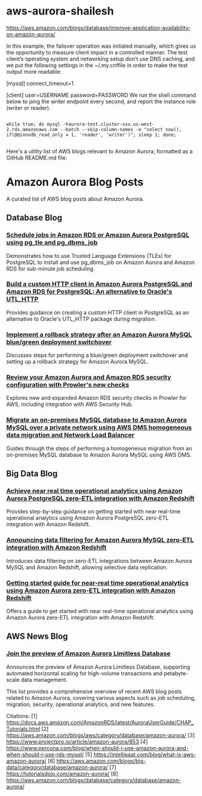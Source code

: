 # aws-aurora-shailesh


https://aws.amazon.com/blogs/database/improve-application-availability-on-amazon-aurora/

In this example, the failover operation was initiated manually, which gives us the opportunity to measure client impact in a controlled manner. The test client’s operating system and networking setup don’t use DNS caching, and we put the following settings in the ~/.my.cnffile in order to make the test output more readable:

[mysql]
connect_timeout=1

[client]
user=USERNAME
password=PASSWORD
We run the shell command below to ping the writer endpoint every second, and report the instance role (writer or reader).

```

while true; do mysql -haurora-test.cluster-xxx.us-west-2.rds.amazonaws.com --batch --skip-column-names -e "select now(), if(@@innodb_read_only = 1, 'reader', 'writer')"; sleep 1; done;


```


Here's a utility list of AWS blogs relevant to Amazon Aurora, formatted as a GitHub README.md file:

# Amazon Aurora Blog Posts

A curated list of AWS blog posts about Amazon Aurora.

## Database Blog

### [Schedule jobs in Amazon RDS or Amazon Aurora PostgreSQL using pg_tle and pg_dbms_job](https://aws.amazon.com/blogs/database/schedule-jobs-in-amazon-rds-or-amazon-aurora-postgresql-using-pg_tle-and-pg_dbms_job/)
Demonstrates how to use Trusted Language Extensions (TLEs) for PostgreSQL to install and use pg_dbms_job on Amazon Aurora and Amazon RDS for sub-minute job scheduling.

### [Build a custom HTTP client in Amazon Aurora PostgreSQL and Amazon RDS for PostgreSQL: An alternative to Oracle's UTL_HTTP](https://aws.amazon.com/blogs/database/build-a-custom-http-client-in-amazon-aurora-postgresql-and-amazon-rds-for-postgresql-an-alternative-to-oracles-utl_http/)
Provides guidance on creating a custom HTTP client in PostgreSQL as an alternative to Oracle's UTL_HTTP package during migration.

### [Implement a rollback strategy after an Amazon Aurora MySQL blue/green deployment switchover](https://aws.amazon.com/blogs/database/implement-a-rollback-strategy-after-an-amazon-aurora-mysql-blue-green-deployment-switchover/)
Discusses steps for performing a blue/green deployment switchover and setting up a rollback strategy for Amazon Aurora MySQL.

### [Review your Amazon Aurora and Amazon RDS security configuration with Prowler's new checks](https://aws.amazon.com/blogs/database/review-your-amazon-aurora-and-amazon-rds-security-configuration-with-prowlers-new-checks/)
Explores new and expanded Amazon RDS security checks in Prowler for AWS, including integration with AWS Security Hub.

### [Migrate an on-premises MySQL database to Amazon Aurora MySQL over a private network using AWS DMS homogeneous data migration and Network Load Balancer](https://aws.amazon.com/blogs/database/migrate-an-on-premises-mysql-database-to-amazon-aurora-mysql-over-a-private-network-using-aws-dms-homogeneous-data-migration-and-network-load-balancer/)
Guides through the steps of performing a homogeneous migration from an on-premises MySQL database to Amazon Aurora MySQL using AWS DMS.

## Big Data Blog

### [Achieve near real time operational analytics using Amazon Aurora PostgreSQL zero-ETL integration with Amazon Redshift](https://aws.amazon.com/blogs/big-data/achieve-near-real-time-operational-analytics-using-amazon-aurora-postgresql-zero-etl-integration-with-amazon-redshift/)
Provides step-by-step guidance on getting started with near real-time operational analytics using Amazon Aurora PostgreSQL zero-ETL integration with Amazon Redshift.

### [Announcing data filtering for Amazon Aurora MySQL zero-ETL integration with Amazon Redshift](https://aws.amazon.com/blogs/big-data/announcing-data-filtering-for-amazon-aurora-mysql-zero-etl-integration-with-amazon-redshift/)
Introduces data filtering on zero-ETL integrations between Amazon Aurora MySQL and Amazon Redshift, allowing selective data replication.

### [Getting started guide for near-real time operational analytics using Amazon Aurora zero-ETL integration with Amazon Redshift](https://aws.amazon.com/blogs/big-data/getting-started-guide-for-near-real-time-operational-analytics-using-amazon-aurora-zero-etl-integration-with-amazon-redshift/)
Offers a guide to get started with near real-time operational analytics using Amazon Aurora zero-ETL integration with Amazon Redshift.

## AWS News Blog

### [Join the preview of Amazon Aurora Limitless Database](https://aws.amazon.com/blogs/aws/join-the-preview-of-amazon-aurora-limitless-database/)
Announces the preview of Amazon Aurora Limitless Database, supporting automated horizontal scaling for high-volume transactions and petabyte-scale data management.

This list provides a comprehensive overview of recent AWS blog posts related to Amazon Aurora, covering various aspects such as job scheduling, migration, security, operational analytics, and new features.

Citations:
[1] https://docs.aws.amazon.com/AmazonRDS/latest/AuroraUserGuide/CHAP_Tutorials.html
[2] https://aws.amazon.com/blogs/aws/category/database/amazon-aurora/
[3] https://www.projectpro.io/article/amazon-aurora/853
[4] https://www.percona.com/blog/when-should-i-use-amazon-aurora-and-when-should-i-use-rds-mysql/
[5] https://intellipaat.com/blog/what-is-aws-amazon-aurora/
[6] https://aws.amazon.com/blogs/big-data/category/database/amazon-aurora/
[7] https://tutorialsdojo.com/amazon-aurora/
[8] https://aws.amazon.com/blogs/database/category/database/amazon-aurora/
